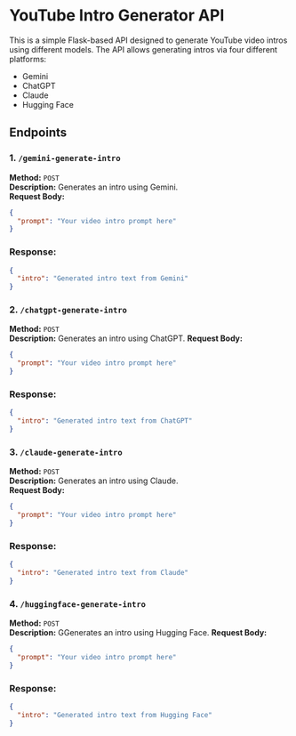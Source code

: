 # YouTube Intro Generator API

This is a simple Flask-based API designed to generate YouTube video intros using different models. The API allows generating intros via four different platforms:

- Gemini
- ChatGPT
- Claude
- Hugging Face

## Endpoints

### 1. `/gemini-generate-intro`

**Method:** `POST`  
**Description:** Generates an intro using Gemini.  
**Request Body:**
```json
{
  "prompt": "Your video intro prompt here"
}
```

### Response:
```json
{
  "intro": "Generated intro text from Gemini"
}
```

### 2. `/chatgpt-generate-intro`

**Method:** `POST`  
**Description:** Generates an intro using ChatGPT.
**Request Body:**
```json
{
  "prompt": "Your video intro prompt here"
}
```

### Response:
```json
{
  "intro": "Generated intro text from ChatGPT"
}
```

### 3. `/claude-generate-intro`
**Method:** `POST`  
**Description:** Generates an intro using Claude.  
**Request Body:**
```json
{
  "prompt": "Your video intro prompt here"
}
```

### Response:
```json
{
  "intro": "Generated intro text from Claude"
}
```

### 4. `/huggingface-generate-intro`
**Method:** `POST`  
**Description:** GGenerates an intro using Hugging Face. 
**Request Body:**
```json
{
  "prompt": "Your video intro prompt here"
}
```

### Response:
```json
{
  "intro": "Generated intro text from Hugging Face"
}
```
